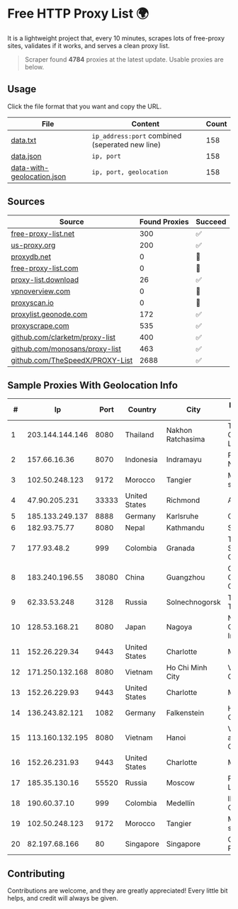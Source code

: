 
# Free HTTP Proxy List 🌍

It is a lightweight project that, every 10 minutes, scrapes lots of free-proxy sites, validates if it works, and serves a clean proxy list.


> Scraper found **4784** proxies at the latest update. Usable proxies are below.

## Usage

Click the file format that you want and copy the URL.


|File|Content|Count|
|----|-------|-----|
|[data.txt](https://raw.githubusercontent.com/themiralay/Proxy-List-World/master/data.txt)|`ip_address:port` combined (seperated new line)|158|
|[data.json](https://raw.githubusercontent.com/themiralay/Proxy-List-World/master/data.json)|`ip, port`|158|
|[data-with-geolocation.json](https://raw.githubusercontent.com/themiralay/Proxy-List-World/master/data-with-geolocation.json)|`ip, port, geolocation`|158|

## Sources

|Source|Found Proxies|Succeed|
|------|-------------|-------|
|[free-proxy-list.net](https://free-proxy-list.net)|300|✅|
|[us-proxy.org](https://www.us-proxy.org)|200|✅|
|[proxydb.net](http://proxydb.net)|0|🚫|
|[free-proxy-list.com](https://free-proxy-list.com/?page=&port=&type%5B%5D=http&type%5B%5D=https&up_time=0&search=Search)|0|🚫|
|[proxy-list.download](https://www.proxy-list.download/HTTP)|26|✅|
|[vpnoverview.com](https://vpnoverview.com/privacy/anonymous-browsing/free-proxy-servers)|0|🚫|
|[proxyscan.io](https://www.proxyscan.io)|0|🚫|
|[proxylist.geonode.com](https://proxylist.geonode.com/api/proxy-list?limit=300&page=1&sort_by=lastChecked&sort_type=desc&protocols=http,https)|172|✅|
|[proxyscrape.com](https://api.proxyscrape.com/v2/?request=displayproxies&protocol=http&timeout=10000&country=all&ssl=all&anonymity=all)|535|✅|
|[github.com/clarketm/proxy-list](https://raw.githubusercontent.com/clarketm/proxy-list/master/proxy-list-raw.txt)|400|✅|
|[github.com/monosans/proxy-list](https://raw.githubusercontent.com/monosans/proxy-list/main/proxies/http.txt)|463|✅|
|[github.com/TheSpeedX/PROXY-List](https://raw.githubusercontent.com/TheSpeedX/PROXY-List/master/http.txt)|2688|✅|


## Sample Proxies With Geolocation Info

|#|Ip|Port|Country|City|Internet Service Provider|
|-|--|----|-------|----|-------------------------|
|1|203.144.144.146|8080|Thailand|Nakhon Ratchasima|True Internet Corporation CO. Ltd.|
|2|157.66.16.36|8070|Indonesia|Indramayu|PT Mitra Mandiri Network|
|3|102.50.248.123|9172|Morocco|Tangier|Maroc telecom static ip adress|
|4|47.90.205.231|33333|United States|Richmond|Alibaba.com LLC|
|5|185.133.249.137|8888|Germany|Karlsruhe|Contabo GmbH|
|6|182.93.75.77|8080|Nepal|Kathmandu|Subisu Cablenet|
|7|177.93.48.2|999|Colombia|Granada|TV AZTECA SUCURSAL COLOMBIA|
|8|183.240.196.55|38080|China|Guangzhou|China Mobile Communications Corporation|
|9|62.33.53.248|3128|Russia|Solnechnogorsk|TRANS-TELECOM|
|10|128.53.168.21|8080|Japan|Nagoya|NTT PC Communications, Inc.|
|11|152.26.229.34|9443|United States|Charlotte|MCNC|
|12|171.250.132.168|8080|Vietnam|Ho Chi Minh City|Viettel Corporation|
|13|152.26.229.93|9443|United States|Charlotte|MCNC|
|14|136.243.82.121|1082|Germany|Falkenstein|Hetzner Online GmbH|
|15|113.160.132.195|8080|Vietnam|Hanoi|VietNam Post and Telecom Corporation|
|16|152.26.231.93|9443|United States|Charlotte|MCNC|
|17|185.35.130.16|55520|Russia|Moscow|Plazmatelekom LLC|
|18|190.60.37.10|999|Colombia|Medellín|IFX NETWORKS COLOMBIA|
|19|102.50.248.123|9172|Morocco|Tangier|Maroc telecom static ip adress|
|20|82.197.68.166|80|Singapore|Singapore|Contabo Asia Private Limited|



## Contributing

Contributions are welcome, and they are greatly appreciated! Every
little bit helps, and credit will always be given.

